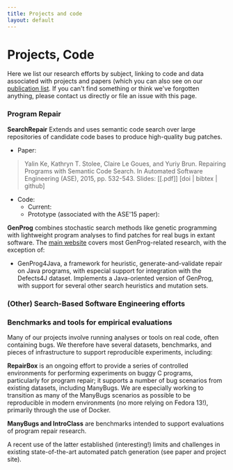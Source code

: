 ```yaml
---
title: Projects and code
layout: default
---
```


# Projects, Code

Here we list our research efforts by subject, linking to code and data
associated with projects and papers (which you can also see on our [publication
list](pubs.html).  If you can't find something or think we've forgotten
anything, please contact us directly or file an issue with this page.

### Program Repair 

**SearchRepair** Extends and uses semantic code search over large repositories of candidate code
bases to produce high-quality bug patches.

*  Paper: 
> Yalin Ke, Kathryn T. Stolee, Claire Le Goues, and Yuriy Brun. Repairing
> Programs with Semantic Code Search. In Automated Software Engineering (ASE),
> 2015, pp. 532-543.  Slides: [[.pdf]] [doi | bibtex | github]

- Code:
  - Current:
  - Prototype (associated with the ASE'15 paper):

**GenProg** combines stochastic search methods like genetic programming with
lightweight program analyses to find patches for real bugs in extant
software. The [main website](http://genprog.cs.virginia.edu) covers most
GenProg-related research, with the exception of:
*   GenProg4Java, a framework for heuristic, generate-and-validate repair on
Java programs, with especial support for integration with the Defects4J
dataset.  Implements a Java-oriented version of GenProg, with support for several
other search heuristics and mutation sets.  

### (Other) Search-Based Software Engineering efforts


### Benchmarks and tools for empirical evaluations

Many of our projects involve running analyses or tools on real code, often
containing bugs.  We therefore have several datasets, benchmarks, and pieces of
infrastructure to support reproducible experiments, including:

**RepairBox** is an ongoing effort to provide a series of controlled
environments for performing experiments on buggy C programs, particularly for
program repair; it supports a number of bug scenarios from existing datasets,
including ManyBugs.  We are especially working to transition as many of the
ManyBugs scenarios as possible to be reproducible in modern environments (no
more relying on Fedora 13!), primarily through the use of Docker.  

**ManyBugs and IntroClass** are benchmarks intended to support evaluations of
program repair research. 


A recent use of the latter established (interesting!)
limits and challenges in existing state-of-the-art automated patch generation
(see paper and project site).




